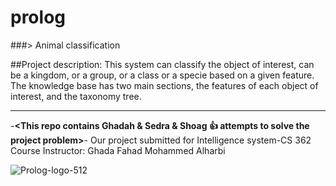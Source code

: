 # prolog

###> Animal classification

##Project description:
This system can classify the object of interest, can be a kingdom, or a group, or a class or a specie based on a given feature.
The knowledge base has two main sections, the features of each object of interest, and the taxonomy tree.

---------------------------------------------------------------------------------------------------------

-**<This repo contains Ghadah & Sedra  & Shoag  :+1:  attempts to solve the project problem>**-
Our project submitted for Intelligence system-CS 362
Course Instructor: Ghada Fahad Mohammed Alharbi



![Prolog-logo-512](https://user-images.githubusercontent.com/70041510/176086254-ff909244-3223-4c23-82e7-d4901000e733.png)
